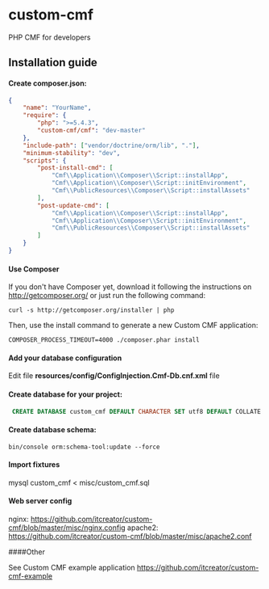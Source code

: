 custom-cmf
==========

PHP CMF for developers

Installation guide
-------------

#### Create **composer.json**:

```json
{
    "name": "YourName",
    "require": {
        "php": ">=5.4.3",
        "custom-cmf/cmf": "dev-master"
    },
    "include-path": ["vendor/doctrine/orm/lib", "."],
    "minimum-stability": "dev",
    "scripts": {
        "post-install-cmd": [
            "Cmf\\Application\\Composer\\Script::installApp",
            "Cmf\\Application\\Composer\\Script::initEnvironment",
            "Cmf\\PublicResources\\Composer\\Script::installAssets"
        ],
        "post-update-cmd": [
            "Cmf\\Application\\Composer\\Script::installApp",
            "Cmf\\Application\\Composer\\Script::initEnvironment",
            "Cmf\\PublicResources\\Composer\\Script::installAssets"
        ]
    }
}
```

#### Use Composer

If you don't have Composer yet, download it following the instructions on
http://getcomposer.org/ or just run the following command:

    curl -s http://getcomposer.org/installer | php

Then, use the install command to generate a new Custom CMF application:

    COMPOSER_PROCESS_TIMEOUT=4000 ./composer.phar install

#### Add your database configuration

Edit  file **resources/config/ConfigInjection.Cmf-Db.cnf.xml** file

#### Create database for your project:

```sql
 CREATE DATABASE custom_cmf DEFAULT CHARACTER SET utf8 DEFAULT COLLATE utf8_general_ci;
```

#### Create database schema:

    bin/console orm:schema-tool:update --force

#### Import fixtures

mysql custom_cmf < misc/custom_cmf.sql


#### Web server config

nginx: https://github.com/itcreator/custom-cmf/blob/master/misc/nginx.config
apache2: https://github.com/itcreator/custom-cmf/blob/master/misc/apache2.conf

####Other

See Custom CMF example application https://github.com/itcreator/custom-cmf-example

